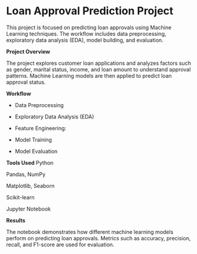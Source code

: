 ﻿# Loan Approval Prediction Project

This project is focused on predicting loan approvals using Machine Learning techniques. The workflow includes data preprocessing, exploratory data analysis (EDA), model building, and evaluation.

**Project Overview**

The project explores customer loan applications and analyzes factors such as gender, marital status, income, and loan amount to understand approval patterns. Machine Learning models are then applied to predict loan approval status.

**Workflow**

- Data Preprocessing

- Exploratory Data Analysis (EDA)

- Feature Engineering: 

- Model Training

- Model Evaluation

**Tools Used**
Python

Pandas, NumPy

Matplotlib, Seaborn

Scikit-learn

Jupyter Notebook


**Results**

The notebook demonstrates how different machine learning models perform on predicting loan approvals. Metrics such as accuracy, precision, recall, and F1-score are used for evaluation.
